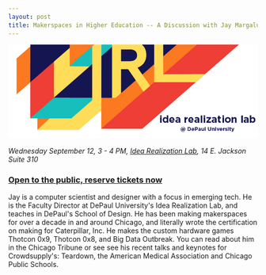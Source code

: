 ```yaml
---
layout: post
title: Makerspaces in Higher Education -- A Discussion with Jay Margalus
---
```


![flyer](/images/IRL.jpg "IRL.jpg")

*Wednesday September 12, 3 - 4 PM, [Idea Realization Lab](http://irl.depaul.edu/), 14 E. Jackson Suite 310*

### [Open to the public, reserve tickets now](https://www.eventbrite.com/e/makerspaces-in-higher-education-a-discussion-with-jay-margalus-tickets-49653767756?utm_source=eb_email&utm_medium=email&utm_campaign=order_confirmation_email&utm_term=eventname&ref=eemailordconf)
 
Jay is a computer scientist and designer with a focus in emerging tech. He is the Faculty Director at DePaul University's Idea Realization Lab, and teaches in DePaul's School of Design. He has been making makerspaces for over a decade in and around Chicago, and literally wrote the certification on making for Caterpillar, Inc. He makes the custom hardware games Thotcon 0x9, Thotcon 0x8, and Big Data Outbreak. You can read about him in the Chicago Tribune or see see his recent talks and keynotes for Crowdsupply's: Teardown, the American Medical Association and Chicago Public Schools.
